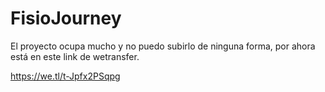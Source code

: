 # FisioJourney

El proyecto ocupa mucho y no puedo subirlo de ninguna forma, por ahora está en este link de wetransfer.

https://we.tl/t-Jpfx2PSqpg

